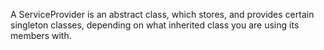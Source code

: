 A ServiceProvider is an abstract class, which stores, and provides certain
singleton classes, depending on what inherited class you are using its members
with.